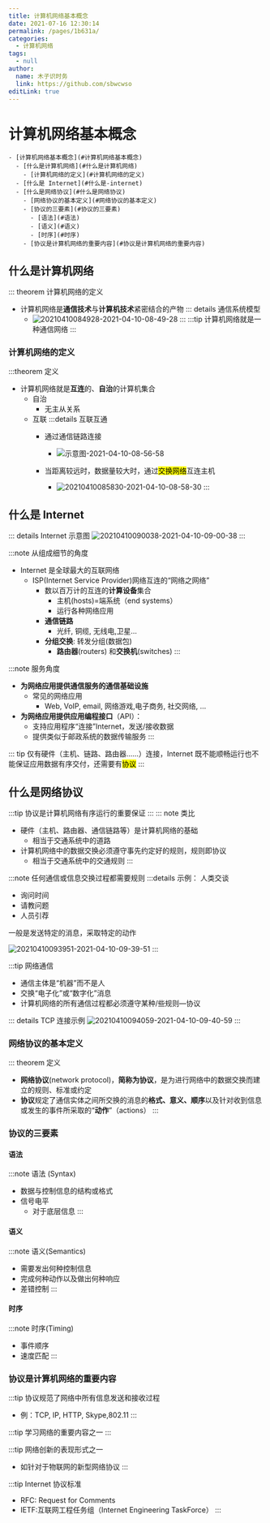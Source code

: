 ```yaml
---
title: 计算机网络基本概念
date: 2021-07-16 12:30:14
permalink: /pages/1b631a/
categories: 
  - 计算机网络
tags: 
  - null
author: 
  name: 木子识时务
  link: https://github.com/sbwcwso
editLink: true
---
```

# 计算机网络基本概念

```markmap
- [计算机网络基本概念](#计算机网络基本概念)
  - [什么是计算机网络](#什么是计算机网络)
    - [计算机网络的定义](#计算机网络的定义)
  - [什么是 Internet](#什么是-internet)
  - [什么是网络协议](#什么是网络协议)
    - [网络协议的基本定义](#网络协议的基本定义)
    - [协议的三要素](#协议的三要素)
      - [语法](#语法)
      - [语义](#语义)
      - [时序](#时序)
    - [协议是计算机网络的重要内容](#协议是计算机网络的重要内容)
```

## 什么是计算机网络

::: theorem 计算机网络的定义

* 计算机网络是**通信技术**与**计算机技术**紧密结合的产物
  ::: details 通信系统模型
  * ![20210410084928-2021-04-10-08-49-28](https://cdn.jsdelivr.net/gh/sbwcwso/PicBed@master/20210410084928-2021-04-10-08-49-28.png)
  :::
:::tip 计算机网络就是一种通信网络
:::

### 计算机网络的定义

:::theorem 定义
* 计算机网络就是**互连**的、**自治**的计算机集合
  * 自治
    * 无主从关系
  * 互联
    :::details 互联互通
    * 通过通信链路连接
      * ![示意图-2021-04-10-08-56-58](https://cdn.jsdelivr.net/gh/sbwcwso/PicBed@master/示意图-2021-04-10-08-56-58.png)

    * 当距离较远时，数据量较大时，通过<mark>交换网络</mark>互连主机
      * ![20210410085830-2021-04-10-08-58-30](https://cdn.jsdelivr.net/gh/sbwcwso/PicBed@master/20210410085830-2021-04-10-08-58-30.png)
:::


## 什么是 Internet

::: details Internet 示意图
![20210410090038-2021-04-10-09-00-38](https://cdn.jsdelivr.net/gh/sbwcwso/PicBed@master/20210410090038-2021-04-10-09-00-38.png)
:::

:::note 从组成细节的角度

* Internet 是全球最大的互联网络
  * ISP(Internet Service Provider)网络互连的“网络之网络”
    * 数以百万计的互连的**计算设备**集合
      * 主机(hosts)=端系统（end systems）
      * 运行各种网络应用
    * **通信链路**
      * 光纤, 铜缆, 无线电,卫星…
    * **分组交换**: 转发分组(数据包)
      * **路由器**(routers) 和**交换机**(switches)
:::

:::note 服务角度

* **为网络应用提供通信服务的通信基础设施**
  * 常见的网络应用
    * Web, VoIP, email, 网络游戏,电子商务, 社交网络, …
* **为网络应用提供应用编程接口**（API）：
  * 支持应用程序“连接”Internet，发送/接收数据
  * 提供类似于邮政系统的数据传输服务
:::

::: tip 仅有硬件（主机、链路、路由器……）连接，Internet 既不能顺畅运行也不能保证应用数据有序交付，还需要有<mark class='c3'>协议</mark>
:::

## 什么是网络协议

:::tip 协议是计算机网络有序运行的重要保证
:::
::: note 类比
* 硬件（主机、路由器、通信链路等）是计算机网络的基础
  * 相当于交通系统中的道路
* 计算机网络中的数据交换必须遵守事先约定好的规则，规则即协议
  * 相当于交通系统中的交通规则
:::

:::note 任何通信或信息交换过程都需要规则
  :::details 示例： 人类交谈
  * 询问时间
  * 请教问题
  * 人员引荐

  一般是发送特定的消息，采取特定的动作

  ![20210410093951-2021-04-10-09-39-51](https://cdn.jsdelivr.net/gh/sbwcwso/PicBed@master/20210410093951-2021-04-10-09-39-51.png)
:::

:::tip 网络通信
  * 通信主体是“机器”而不是人
  * 交换“电子化”或“数字化”消息
  * 计算机网络的所有通信过程都必须遵守某种/些规则—协议

  ::: details TCP 连接示例
  ![20210410094059-2021-04-10-09-40-59](https://cdn.jsdelivr.net/gh/sbwcwso/PicBed@master/20210410094059-2021-04-10-09-40-59.png)
:::

### 网络协议的基本定义

::: theorem 定义
* **网络协议**(network protocol)，**简称为协议**，是为进行网络中的数据交换而建立的规则、标准或约定
* **协议**规定了通信实体之间所交换的消息的**格式、意义、顺序**以及针对收到信息或发生的事件所采取的“**动作**”（actions）
:::

### 协议的三要素

#### 语法

:::note 语法 (Syntax)
* 数据与控制信息的结构或格式
* 信号电平
  * 对于底层信息
:::

#### 语义

:::note 语义(Semantics)
* 需要发出何种控制信息
* 完成何种动作以及做出何种响应
* 差错控制
:::

#### 时序

:::note 时序(Timing)
* 事件顺序
* 速度匹配
:::

### 协议是计算机网络的重要内容

:::tip 协议规范了网络中所有信息发送和接收过程
* 例：TCP, IP, HTTP, Skype,802.11
:::

:::tip 学习网络的重要内容之一
:::

:::tip 网络创新的表现形式之一
* 如针对于物联网的新型网络协议
:::

:::tip Internet 协议标准
* RFC: Request for Comments
* IETF:互联网工程任务组（Internet Engineering TaskForce）
:::
